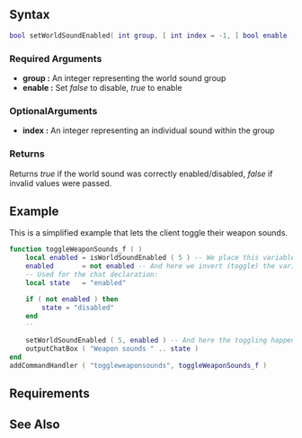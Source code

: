Syntax
------

``` lua
bool setWorldSoundEnabled( int group, [ int index = -1, ] bool enable )
```

### Required Arguments

-   **group :** An integer representing the world sound group
-   **enable :** Set *false* to disable, *true* to enable

### OptionalArguments

-   **index :** An integer representing an individual sound within the group

### Returns

Returns *true* if the world sound was correctly enabled/disabled, *false* if invalid values were passed.

Example
-------

This is a simplified example that lets the client toggle their weapon sounds.

``` lua
function toggleWeaponSounds_f ( )
    local enabled = isWorldSoundEnabled ( 5 ) -- We place this variable here for checking.
    enabled       = not enabled -- And here we invert (toggle) the variable, so if it's false, it becomes true, if it's true, it becomes false.
    -- Used for the chat declaration:
    local state   = "enabled"

    if ( not enabled ) then
        state = "disabled"
    end
    --

    setWorldSoundEnabled ( 5, enabled ) -- And here the toggling happens.
    outputChatBox ( "Weapon sounds " .. state )
end
addCommandHandler ( "toggleweaponsounds", toggleWeaponSounds_f )
```

Requirements
------------

See Also
--------
